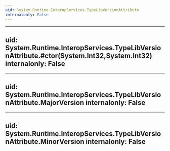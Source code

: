 ```yaml
---
uid: System.Runtime.InteropServices.TypeLibVersionAttribute
internalonly: False
---
```


---
uid: System.Runtime.InteropServices.TypeLibVersionAttribute.#ctor(System.Int32,System.Int32)
internalonly: False
---

---
uid: System.Runtime.InteropServices.TypeLibVersionAttribute.MajorVersion
internalonly: False
---

---
uid: System.Runtime.InteropServices.TypeLibVersionAttribute.MinorVersion
internalonly: False
---

